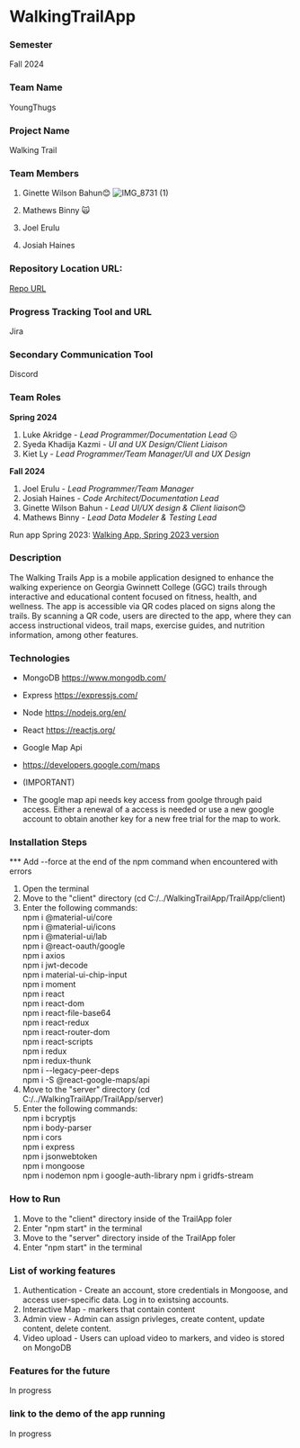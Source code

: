 # WalkingTrailApp

### Semester

Fall 2024

### Team Name

YoungThugs

### Project Name

Walking Trail 

### Team Members
1. Ginette Wilson Bahun😊
   ![IMG_8731 (1)](https://github.com/user-attachments/assets/3c51688b-dfcc-4de6-9da0-6c2a16c0b824)

3. Mathews Binny 🙀
4. Joel Erulu
5. Josiah Haines

### Repository Location URL:

[Repo URL](https://github.com/GGC-SD/WalkingTrailApp.git)

### Progress Tracking Tool and URL

Jira

### Secondary Communication Tool

Discord

### Team Roles

**Spring 2024**
1. Luke Akridge - *Lead Programmer/Documentation Lead* :expressionless:
2. Syeda Khadija Kazmi - *UI and UX Design/Client Liaison*
3. Kiet Ly - *Lead Programmer/Team Manager/UI and UX Design*

**Fall 2024**
1.   Joel Erulu - *Lead Programmer/Team Manager*
2.   Josiah Haines - *Code Architect/Documentation Lead*
3.   Ginette Wilson Bahun - *Lead UI/UX design & Client liaison*😊
4.   Mathews Binny - *Lead Data Modeler & Testing Lead*


Run app Spring 2023: [Walking App, Spring 2023 version](https://ggctrail.onrender.com/)

### Description

The Walking Trails App is a mobile application designed to enhance the walking experience on Georgia Gwinnett College (GGC) trails through interactive and educational content focused on fitness, health, and wellness. The app is accessible via QR codes placed on signs along the trails. By scanning a QR code, users are directed to the app, where they can access instructional videos, trail maps, exercise guides, and nutrition information, among other features.


### Technologies


- MongoDB
  https://www.mongodb.com/
- Express
  https://expressjs.com/
- Node
  https://nodejs.org/en/
- React
  https://reactjs.org/

- Google Map Api
- https://developers.google.com/maps
- (IMPORTANT)
- The google map api needs key access from goolge through paid access.
  Either a renewal of a access is needed or use a new google account to obtain another key for a new free trial for the map to work.

### Installation Steps

\*\*\* Add --force at the end of the npm command when encountered with errors

1. Open the terminal
2. Move to the "client" directory (cd C:/../WalkingTrailApp/TrailApp/client)
3. Enter the following commands:  
   npm i @material-ui/core  
   npm i @material-ui/icons  
   npm i @material-ui/lab  
   npm i @react-oauth/google  
   npm i axios  
   npm i jwt-decode  
   npm i material-ui-chip-input  
   npm i moment  
   npm i react  
   npm i react-dom  
   npm i react-file-base64  
   npm i react-redux  
   npm i react-router-dom  
   npm i react-scripts  
   npm i redux  
   npm i redux-thunk  
   npm i --legacy-peer-deps  
   npm i -S @react-google-maps/api
4. Move to the "server" directory (cd C:/../WalkingTrailApp/TrailApp/server)
5. Enter the following commands:  
   npm i bcryptjs  
   npm i body-parser  
   npm i cors  
   npm i express  
   npm i jsonwebtoken  
   npm i mongoose  
   npm i nodemon
   npm i google-auth-library
   npm i gridfs-stream


### How to Run

1. Move to the "client" directory inside of the TrailApp foler
2. Enter "npm start" in the terminal
3. Move to the "server" directory inside of the TrailApp foler
4. Enter "npm start" in the terminal

### List of working features

1. Authentication - Create an account, store credentials in Mongoose, and access user-specific data. Log in to existsing accounts.
2. Interactive Map - markers that contain content
3. Admin view - Admin can assign privleges, create content, update content, delete content.
4. Video upload - Users can upload video to markers, and video is stored on MongoDB

### Features for the future

In progress

### link to the demo of the app running

In progress

